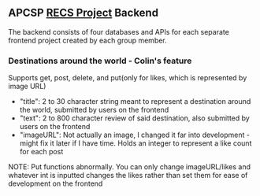 ## APCSP [RECS Project](https://github.com/raunak2007/RECS-repo) Backend
The backend consists of four databases and APIs for each separate frontend project created by each group member. 

### Destinations around the world - Colin's feature

Supports get, post, delete, and put(only for likes, which is represented by image URL)

- "title": 2 to 30 character string meant to represent a destination around the world, submitted by users on the frontend
- "text": 2 to 800 character review of said destination, also submitted by users on the frontend
- "imageURL": Not actually an image, I changed it far into development - might fix it later if I have time. Holds an integer to represent a like count for each post

NOTE: Put functions abnormally. You can only change imageURL/likes and whatever int is inputted changes the likes rather than set them for ease of development on the frontend
